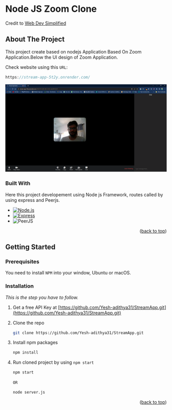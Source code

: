 # Node JS Zoom Clone

Credit to [Web Dev Simplified](https://www.youtube.com/watch?v=DvlyzDZDEq4)

<a name="readme-top"></a>


<!-- ABOUT THE PROJECT -->
## About The Project

This project create based on nodejs Application Based On Zoom Application.Below the UI design of Zoom Application.

Check website using this `URL`:
```js
https://stream-app-5t2y.onrender.com/
```

[![product-screenshot]][product-screenshot]


### Built With

Here this project developement using Node js Framework, routes called by using express and Peerjs.

* [![Node.js][Nodejs-url]][Node.js]
* [![Express][Express-url]][Express]
* ![PeerJS][Peerjs-url]


<p align="right">(<a href="#readme-top">back to top</a>)</p>



<!-- GETTING STARTED -->
## Getting Started

### Prerequisites

You need to install `NPM` into your window, Ubuntu or macOS.

### Installation

_This is the step you have to follow._

1. Get a free API Key at [https://github.com/Yesh-adithya31/StreamApp.git](https://github.com/Yesh-adithya31/StreamApp.git)
2. Clone the repo
   ```sh
   git clone https://github.com/Yesh-adithya31/StreamApp.git
   ```
3. Install npm packages
   ```sh
   npm install
   ```
4. Run cloned project by using `npm start`
   ```sh
   npm start
   ```
   `OR`
   
   ```sh
   node server.js
   ```

<p align="right">(<a href="#readme-top">back to top</a>)</p>






<!-- MARKDOWN LINKS & IMAGES -->
[linkedin-url]: https://www.linkedin.com/in/yesh-adithya-30bb601a5
[product-screenshot]: public/zoom-img.PNG
[Node.js]: https://nodejs.org/en
[Express]: https://expressjs.com/en/starter/installing.html
[Nodejs-url]: https://img.shields.io/badge/Node.js-339933?style=for-the-badge&logo=node.js&logoColor=white
[Express-url]: https://img.shields.io/badge/Express.js-000000?style=for-the-badge&logo=express&logoColor=white
[Peerjs-url]: https://img.shields.io/badge/Express.js-000000?style=for-the-badge&logo=express&logoColor=white
[image-url]: public/zoom-img.PNG
